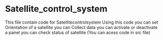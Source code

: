 # Satellite_control_system
This file contain code for  Satellitecontrolsystem 
Using this code 
you can set Orientation of a satellite 
you can Collect data 
you can activate or deactivate a panel
you can check status of satellite
(You can acess code  in src file)
